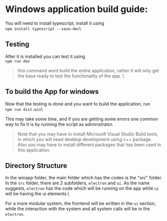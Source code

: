 # Windows application build guide:
You will need to install typescript, install it using\
`npm install typescript --save-dev`\

## Testing 
After it is installed you can test it using \
`npm run dev`
> this command wont build the entire application, rather it will only get the base ready to test the functionality of the app. \

## To build the App for windows

Now that the testing is done and you want to build the application, run \
`npm run dist:win`\

This may take some time, and if you are getting some errors one common way to fix it is by running the script as administrator.

> Note that you may have to install Microsoft Visual Studio Build tools, in which you will need desktop development using c++ package.\
Also you may have to install different packages that has been used in this application.

## Directory Structure
In the winapp folder, the main folder which has the codes is the "src" folder. \
In the `src` folder, there are 2 subfolders, `electron` and `ui`. As the name suggests, `electron` has the code which will be running on the app while `ui` will be having the ui elements.\

For a more modular system, the frontend will be written in the `ui` section, while the interaction with the system and all system calls will be in the `electron`. 